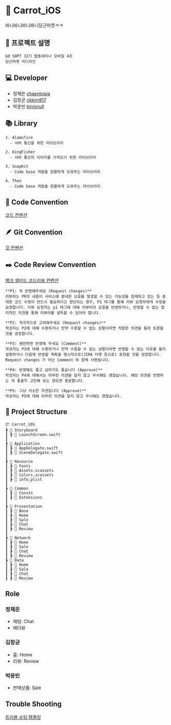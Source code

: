 # 🥕 Carrot_iOS
바니바니바니바니당근마켓ㅋㅋ

## 📜 프로젝트 설명
~~~
GO SOPT 32기 합동세미나 모바일 4조
당근마켓 리디자인
~~~

## 💻 Developer
* 정채은 [chaentopia](https://github.com/chaentopia) 
* 김창균 [ckkim817](https://github.com/ckkim817)
* 박윤빈 [binisnull](https://github.com/binisnull)

## 📚 Library
~~~
1. Alamofire
  - 서버 통신을 위한 라이브러리
  
2. KingFisher
  - 서버 통신의 이미지를 가져오기 위한 라이브러리
  
3. SnapKit
  - Code base 개발을 원활하게 도와주는 라이브러리

4. Then
  - Code base 개발을 원활하게 도와주는 라이브러리
~~~

## 🔐 Code Convention
[코드 컨벤션](https://acute-valley-777.notion.site/Code-Convention-66521caebd1f4ed88e8ff0c6ddb64d6f)

## 🪶 Git Convention
[깃 컨벤션](https://acute-valley-777.notion.site/Git-Convention-91ec0f814d3f459994edf10b3019a287)

## ✒️ Code Review Convention
[뱅크 샐러드 코드리뷰 컨벤션](https://blog.banksalad.com/tech/banksalad-code-review-culture/)
```
**P1: 꼭 반영해주세요 (Request changes)**
리뷰어는 PR의 내용이 서비스에 중대한 오류를 발생할 수 있는 가능성을 잠재하고 있는 등 중대한 코드 수정이 반드시 필요하다고 판단되는 경우, P1 태그를 통해 리뷰 요청자에게 수정을 요청합니다. 리뷰 요청자는 p1 태그에 대해 리뷰어의 요청을 반영하거나, 반영할 수 없는 합리적인 의견을 통해 리뷰어를 설득할 수 있어야 합니다.

**P2: 적극적으로 고려해주세요 (Request changes)**
작성자는 P2에 대해 수용하거나 만약 수용할 수 없는 상황이라면 적합한 의견을 들어 토론할 것을 권장합니다.

**P3: 웬만하면 반영해 주세요 (Comment)**
작성자는 P3에 대해 수용하거나 만약 수용할 수 없는 상황이라면 반영할 수 없는 이유를 들어 설명하거나 다음에 반영할 계획을 명시적으로(JIRA 티켓 등으로) 표현할 것을 권장합니다. Request changes 가 아닌 Comment 와 함께 사용됩니다.

**P4: 반영해도 좋고 넘어가도 좋습니다 (Approve)**
작성자는 P4에 대해서는 아무런 의견을 달지 않고 무시해도 괜찮습니다. 해당 의견을 반영하는 게 좋을지 고민해 보는 정도면 충분합니다.

**P5: 그냥 사소한 의견입니다 (Approve)**
작성자는 P5에 대해 아무런 의견을 달지 않고 무시해도 괜찮습니다.
```


## 📂 Project Structure
~~~
📦 Carrot_iOS
┣ 📂 Storyboard
┃ ┣ 📜 LaunchScreen.swift
┃
┣ 📂 Application
┃ ┣ 📜 AppDelegate.swift
┃ ┣ 📜 SceneDelegate.swift
┃
┣ 📂 Resource
┃ ┣ 📂 Fonts
┃ ┣ 📜 Assets.xcassets
┃ ┣ 📜 Colors.xcassets
┃ ┣ 📜 info.plist
┃
┣ 📂 Common
┃ ┣ 📂 Consts
┃ ┣ 📂 Extensions
┃
┣ 📂 Presentation
┃ ┣ 📂 Base
┃ ┣ 📂 Home
┃ ┣ 📂 Sale
┃ ┣ 📂 Chat
┃ ┣ 📂 Review
┃
┣ 📂 Network
┃ ┣ 📂 Home
┃ ┣ 📂 Sale
┃ ┣ 📂 Chat
┃ ┣ 📂 Review
┣ 📂 Data
┃ ┣ 📂 Home
┃ ┣ 📂 Sale
┃ ┣ 📂 Chat
┃ ┣ 📂 Review
~~~

## Role
### 정채은
* 채팅: Chat
* 헤더뷰

### 김창균
* 홈: Home
* 리뷰: Review

### 박윤빈
* 판매상품: Sale

## Trouble Shooting
[트러블 슈팅 템플릿](https://acute-valley-777.notion.site/Trouble-Shooting-fad91b9cd2134963b14dfba6a0ec80ef)
